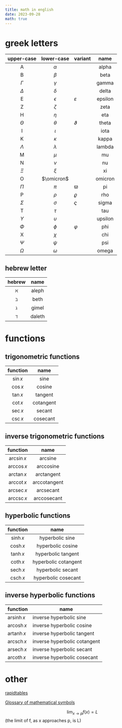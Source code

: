 ```yaml
---
title: math in english
date: 2023-09-28
math: true
---
```

# greek letters
| upper-case | lower-case | variant | name |
| :--: | :--: | ---- | :--: |
| Α | $\alpha$ |  | alpha |
| Β | $\beta$ |  | beta |
| $\Gamma$ | $\gamma$ |  | gamma |
| $\Delta$ | $\delta$ |  | delta |
| Ε | $\epsilon$ | $\varepsilon$ | epsilon |
| Ζ | $\zeta$ |  | zeta |
| Η | $\eta$ |  | eta |
| $\Theta$ | $\theta$ | $\vartheta$ | theta |
| Ι | $\iota$ |  | iota |
| Κ | $\kappa$ |  | kappa |
| $\Lambda$ | $\lambda$ |  | lambda |
| Μ | $\mu$ |  | mu |
| Ν | $\nu$ |  | nu |
| $\Xi$ | $\xi$ |  | xi |
| Ο | $\omicron$ |  | omicron |
| $\Pi$ | $\pi$ | $\varpi$ | pi |
| Ρ | $\rho$ | $\varrho$ | rho |
| $\Sigma$ | $\sigma$ | $\varsigma$ | sigma |
| Τ | $\tau$ |  | tau |
| $\Upsilon$ | $\upsilon$ |  | upsilon |
| $\Phi$ | $\phi$ | $\varphi$ | phi |
| Χ | $\chi$ |  | chi |
| $\Psi$ | $\psi$ |  | psi |
| $\Omega$ | $\omega$ |  | omega |

## hebrew letter
|hebrew|name|
|:---:|:---:|
|$\aleph$ |aleph|
|$\beth$ |beth|
|$\gimel$ |gimel|
|$\daleth$ |daleth|

# functions
## trigonometric functions
| function | name |
| :--: | :--: |
| $\sin x$ | sine |
| $\cos x$ | cosine |
| $\tan x$ | tangent |
| $\cot x$ | cotangent |
| $\sec x$ | secant |
| $\csc x$ | cosecant |
## inverse trigonometric functions
| function | name |
| :--: | :--: |
| $\arcsin x$ | arcsine |
| $\arccos x$ | arccosine |
| $\arctan x$ | arctangent |
| $\operatorname{arccot}x$ | arccotangent |
| $\operatorname{arcsec}x$ | arcsecant |
| $\operatorname{arccsc}x$ | arccosecant |
## hyperbolic functions
| function | name |
| :--: | :--: |
| $\sinh x$ | hyperbolic sine |
| $\cosh x$ | hyperbolic cosine |
| $\tanh x$ | hyperbolic tangent |
| $\coth x$ | hyperbolic cotangent |
| $\operatorname{sech} x$ | hyperbolic secant |
| $\operatorname{csch} x$ | hyperbolic cosecant |
## inverse hyperbolic functions

| function | name |
| ---- | ---- |
| $\operatorname{arsinh} x$ | inverse hyperbolic sine |
| $\operatorname{arcosh} x$ | inverse hyperbolic cosine |
| $\operatorname{artanh} x$ | inverse hyperbolic tangent |
| $\operatorname{arcsch} x$ | inverse hyperbolic cotangent |
| $\operatorname{arsech} x$ | inverse hyperbolic secant |
| $\operatorname{arcoth} x$ | inverse hyperbolic cosecant |
# other

[rapidtables](https://www.rapidtables.com/math/symbols/Basic_Math_Symbols.html)

[Glossary of mathematical symbols](https://en.wikipedia.org/wiki/Glossary_of_mathematical_symbols)

$$\lim_{x\to p} f(x)=L$$
(the limit of f, as x approaches p, is L)